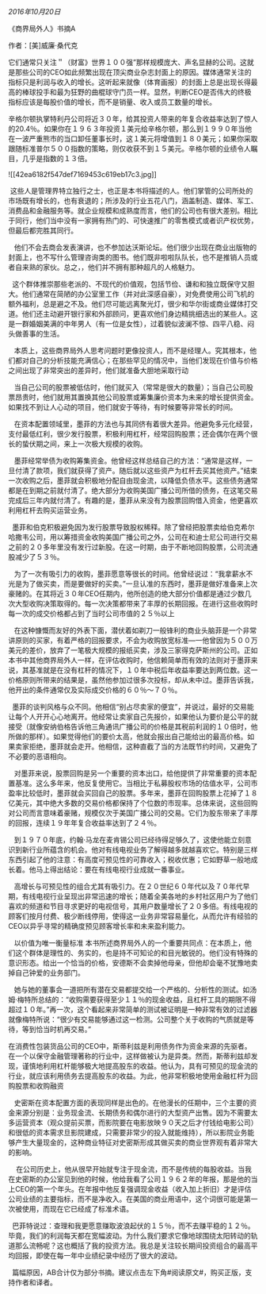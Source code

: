 
_2016年10月20日_

《商界局外人》书摘A

作者：\[美\]威廉·桑代克

它们通常只关注＂（财富》世界１００强”那样规模庞大、声名显赫的公司。这就是那些公司的CEO如此频繁出现在顶尖商业杂志封面上的原因。媒体通常关注的指标只是利润与收入的增长。这听起来就像（体育画报）的封面上总是出现长得最高的棒球投手和最为狂野的曲棍球守门员一样。显然，判断CEO是否伟大的终极指标应该是每股价值的增长，而不是销量、收入或员工数量的增长。

辛格尔顿执掌特利丹公司将近３０年，给其投资人带来的年复合收益率达到了惊人的20.4％。如果你在１９６３年投资１美元给辛格尔顿，那么到１９９０年当他在一波严重熊市的当口卸任董事长时，这１美元将增值到１８０美元；如果你采取跟随标准普尔５００指数的策略，则仅收获不到１５美元。辛格尔顿的业绩令人瞩目，几乎是指数的１３倍。

![[42ea6182f547def7169453c619eb17c3.jpg]]

 这些人是管理界特立独行之士，也正是本书将描述的人。他们掌管的公司所处的市场既有增长的，也有衰退的；所涉及的行业五花八门，涵盖制造、媒体、军工、消费品和金融服务等。就企业规模和成熟度而言，他们的公司也有很大差别。相比于同行，他们当中没有一家拥有热门的、可快速推广的零售模式或者识产权优势，但最后都完胜其同行。

   他们不会去商会发表演讲，也不参加达沃斯论坛。他们很少出现在商业出版物的封面上，也不写什么管理咨询类的图书。他们既非啦啦队队长，也不是推销人员或者自来熟的家伙。总之，，他们并不拥有那种超凡的人格魅力。

  这个群体推崇那些老派的、不现代的价值观，包括节俭、谦和和独立既保守又胆大。他们通常在简陋的办公室里工作（并对此深感自豪），对免费使用公司飞机的额外福利，总是避之不及。他们尽可能远离聚光灯，很少和华尔街或商业媒体打交道。他们还主动避开银行家和外部顾问，更喜欢他们身边精挑细选出的某些人。这是一群婚姻美满的中年男人（有一位是女性），过着貌似波澜不惊、四平八稳、闷头做善事的生活。

   本质上，这些商界局外人思考问题时更像投资人，而不是经理人。究其根本，他们都对自己的分析技能充满信心；在那些罕见的情况中，当他们发现在价值与价格之间出现了非常突出的差异时，他们就准备大胆地采取行动

   当自己公司的股票被低估时，他们就买入（常常是很大的数量）；当自己公司股票昂贵时，他们就用其置换其他公司股票或筹集廉价资本为未来的增长提供资金。如果找不到让人心动的项目，他们就安于等待，有时候要等非常长的时间。

   在资本配置领域里，墨菲的方法也与其同侪有着很大差异。他避免多元化经营，支付最低红利，很少发行股票，积极利用杠杆，经常回购股票；还会偶尔在两个很长的蛰伏期之间，来上一次极大规模的收购。

   墨菲经常举债为收购筹集资金。他曾经这样总结自己的方法：“通常是这样，一旦付清了款项，我们就获得了资产。随后就以这些资产为杠杆去买其他资产。”结束一次收购之后，墨菲就会积极地分配自由现金流，以降低负债水平。这些债务通常都是在到期之前就付清了。绝大部分为收购美国广播公司所借的债务，在这笔交易完成后三年内就付清了。有趣的是，墨菲从来没有为股票回购借入资金，他更喜欢利用杠杆去购买运营业务。

  墨菲和伯克积极避免因为发行股票导致股权稀释。除了曾经把股票卖给伯克希尔哈撒韦公司，用以筹措资金收购美国广播公司之外，公司在和迪士尼公司进行交易之前的２０多年里没有发行过新股。在这一时期，由于不断地回购股票，公司流通股减少了５３％。

   为了一次有吸引力的收购，墨菲愿意等很长的时间。他曾经说过：“我拿薪水不光是为了做买卖，而是要做好的买卖。”一旦认准的东西时，墨菲是做好准备来上次豪赌的。在其将近３０年CEO任期内，他所创造的绝大部分价值都是通过少数几次大型收购决策取得的。每一次决策都带来了丰厚的长期回报。在进行这些收购时每一次的成交价格都占到了当时公司市值的２５％以上  

   在这种慷慨而友好的外表下面，潜伏着如剃刀一般锋利的商业头脑菲是一个非常讲原则的买家，有着严格的回报要求，不会为收购放宽标准—一他曾因为５００万美元的差价，放弃了一笔极大规模的报纸买卖，涉及三家得克萨斯州的公司。正如本书中其他商界局外人一样，在评估收购时，他信赖简单而有效的法则对于墨菲来说，其基准就是在没有杠杆的情况下，１０年中税后年收益率要达到两位数。这一价格原则所带来的结果是，虽然他参加过很多次投标，却从未中过。墨菲告诉我，他开出的条件通常仅及实际成交价格的６０％～７０％。

  墨菲的谈判风格与众不同。他相信“别占尽卖家的便宜”，并说过，最好的交易能让每个人开开心心地离开。他经常让卖家自己先报价，如果他认为要价是公平的就接受（就像安纳伯格告诉他三角通讯广播公司的价格是其税前利润的１０倍时，他所做的那样）。如果觉得他们的要价太高，他就会报出自己能给出的最高价格。如果卖家拒绝，墨菲就会走开。他相信，这种直截了当的方法既节约时间，又避免了不必要的恶语相向。

   对墨菲来说，股票回购是另一个重要的资本出口，给他提供了非常重要的资本配置基准。这么多年来，他反复使用它。当相比于私募股权市场的估值水平，公司市盈率比较低时，墨菲就会买回自己的股票。多年来，墨菲在回购股票上花掉了１８亿美元，其中绝大多数的交易价格都保持了个位数的市现率。总体来说，这些回购对公司而言意味着豪赌，规模仅次于美国广播公司的交易。它们为股东带来了丰厚的回报，连续１９年年复合收益率达到了２４％。

   到１９７０年底，约翰·马龙在麦肯锡公司已经待得足够久了，这使他能立刻意识到新行业所蕴含的机会。他对有线电视业务了解得越多就越喜欢它。特别是三样东西引起了他的注意：有高度可预见性的可靠收入；税收优惠；它如野草一般地成长着。他马上得出结论：要在有线电视行业成就一番事业。

   高增长与可预见性的组合尤其有吸引力。在２０世纪６０年代以及７０年代早期，有线电视行业呈现出非常迅速的增长；随着全美各地的乡村社区用户为了他们喜欢的频道和节目寻求更好的电视信号，其用户数量增长了２０多倍。有线电视的顾客们按月付费、极少断线停用，使得这一业务非常容易量化，从而允许有经验的CEO以异乎寻常的精确度预见顾客增长率和未来盈利能力。

   以价值为唯一衡量标准 本书所述商界局外人的一个重要共同点：在本质上，他们这个群体是理性的、务实的，也是持不可知论的和目光敏锐的。他们没有特殊的意识形态。给出一个恰当的价格，安德斯不会卖掉他母亲，但他却会毫不犹豫地卖掉自己钟爱的业务部门。

   她与她的董事会一道把所有潜在交易都提交给一个严格的、分析性的测试。如汤姆·梅特所总结的：“收购需要获得至少１１％的现金收益，且杠杆工具的期限不得超过１０年。”再一次，这个看起来非常简单的测试被证明是一种非常有效的过滤器就像梅特所说：“很少有交易能够通过这一检测。公司整个关于收购的气质就是等待，等到恰当时机再交易。”

在消费性包装货品公司的CEO中，斯蒂利兹是利用债务作为资金来源的先驱者。在一个以保守金融管理著称的行业中，这样做被认为是异类。然而，斯蒂利兹却发现，谨慎地利用杠杄能够极大地提高股东的收益。他认为，具有可预见的现金流的行业，就应该利用债务去提高股东的收益。为此，他非常积极地使用金融杠杆为回购股票和收购融资

   史密斯在资本配置方面的表现同样是出色的。在他漫长的任期中，三个主要的资金来源分别是：业务现金流、长期债务和偶尔进行的大型资产出售。因为不需要太多运营资本（观众提前买票，而影院要在电影放映９０天之后才付钱给电影公司）和很低的资本需求旦影院建成，只需要非常少的投入就能维持），所以影院业务能够产生大量现金的，这种商业特征对史密斯形成其做买卖的商业世界观有着非常大的影响。

    在公司历史上，他从很早开始就专注于现金流，而不是传统的每股收益。当我在史密斯的办公室见到他的时候，他给我看了公司１９６２年的年报，那是他的当上CEO的第一个年头。在年报中他反复强调现金收益（收入加上折旧）才是评估公司业绩的主要指标，而不是净收入。在美国的商业用语中，这个词很可能是第一次被使用，而现在它已经成了标准术语。

  巴菲特说过：查理和我更愿意赚取波浪起伏的１５％，而不去赚平稳的１２％。毕竟，我们的利润每天都在宽幅波动。为什么我们要求它像地球围绕太阳转动的轨道那么流畅呢？这也概括了我的投资方法。我总是关注较长期间投资组合的最高平均回报，即使在每一年中业绩纪录中经历了很大的波动。

  篇幅原因，AB合计仅为部分书摘。建议点击左下角#阅读原文#，购买正版，支持作者和译者。